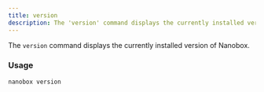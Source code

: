 ```yaml
---
title: version
description: The 'version' command displays the currently installed version of Nanobox.
---
```


The `version` command displays the currently installed version of Nanobox.

### Usage
```shell
nanobox version
```
